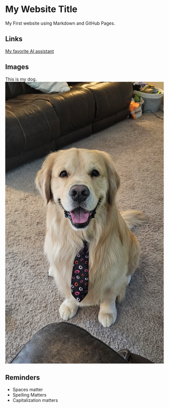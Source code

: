 # My Website Title
My First website using Markdown and GitHub Pages.
## Links
[My favorite AI assistant](chat.openai.com)
## Images
This is my dog.
![My pet image](20240719_171447.png)
## Reminders
- Spaces matter
- Spelling Matters
- Capitalization matters


